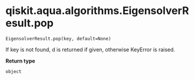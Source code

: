 # qiskit.aqua.algorithms.EigensolverResult.pop

`EigensolverResult.pop(key, default=None)`

If key is not found, d is returned if given, otherwise KeyError is raised.

**Return type**

`object`
